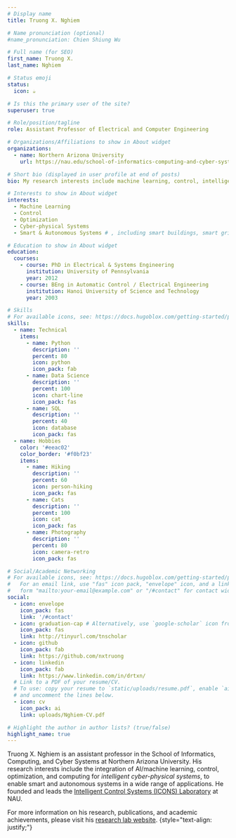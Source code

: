 ```yaml
---
# Display name
title: Truong X. Nghiem

# Name pronunciation (optional)
#name_pronunciation: Chien Shiung Wu

# Full name (for SEO)
first_name: Truong X.
last_name: Nghiem

# Status emoji
status:
  icon: ☕️

# Is this the primary user of the site?
superuser: true

# Role/position/tagline
role: Assistant Professor of Electrical and Computer Engineering

# Organizations/Affiliations to show in About widget
organizations:
  - name: Northern Arizona University
    url: https://nau.edu/school-of-informatics-computing-and-cyber-systems/

# Short bio (displayed in user profile at end of posts)
bio: My research interests include machine learning, control, intelligent cyber-physical systems, and smart and autonomous systems.

# Interests to show in About widget
interests:
  - Machine Learning
  - Control
  - Optimization
  - Cyber-physical Systems
  - Smart & Autonomous Systems # , including smart buildings, smart grids, robots

# Education to show in About widget
education:
  courses:
    - course: PhD in Electrical & Systems Engineering
      institution: University of Pennsylvania
      year: 2012
    - course: BEng in Automatic Control / Electrical Engineering
      institution: Hanoi University of Science and Technology
      year: 2003

# Skills
# For available icons, see: https://docs.hugoblox.com/getting-started/page-builder/#icons
skills:
  - name: Technical
    items:
      - name: Python
        description: ''
        percent: 80
        icon: python
        icon_pack: fab
      - name: Data Science
        description: ''
        percent: 100
        icon: chart-line
        icon_pack: fas
      - name: SQL
        description: ''
        percent: 40
        icon: database
        icon_pack: fas
  - name: Hobbies
    color: '#eeac02'
    color_border: '#f0bf23'
    items:
      - name: Hiking
        description: ''
        percent: 60
        icon: person-hiking
        icon_pack: fas
      - name: Cats
        description: ''
        percent: 100
        icon: cat
        icon_pack: fas
      - name: Photography
        description: ''
        percent: 80
        icon: camera-retro
        icon_pack: fas

# Social/Academic Networking
# For available icons, see: https://docs.hugoblox.com/getting-started/page-builder/#icons
#   For an email link, use "fas" icon pack, "envelope" icon, and a link in the
#   form "mailto:your-email@example.com" or "/#contact" for contact widget.
social:
  - icon: envelope
    icon_pack: fas
    link: '/#contact'
  - icon: graduation-cap # Alternatively, use `google-scholar` icon from `ai` icon pack
    icon_pack: fas
    link: http://tinyurl.com/tnscholar
  - icon: github
    icon_pack: fab
    link: https://github.com/nxtruong
  - icon: linkedin
    icon_pack: fab
    link: https://www.linkedin.com/in/drtxn/
  # Link to a PDF of your resume/CV.
  # To use: copy your resume to `static/uploads/resume.pdf`, enable `ai` icons in `params.yaml`,
  # and uncomment the lines below.
  - icon: cv
    icon_pack: ai
    link: uploads/Nghiem-CV.pdf

# Highlight the author in author lists? (true/false)
highlight_name: true
---
```


Truong X. Nghiem is an assistant professor in the School of Informatics, Computing, and Cyber Systems at Northern Arizona University.  His research interests include the integration of AI/machine learning, control, optimization, and computing for *intelligent cyber-physical systems*, to enable smart and autonomous systems in a wide range of applications.  He founded and leads the [Intelligent Control Systems (ICONS) Laboratory](https://nxtlab.org) at NAU.

For more information on his research, publications, and academic achievements, please visit his [research lab website](https://nxtlab.org).
{style="text-align: justify;"}

<!-- , which develops self-reconfiguring robots, systems of self-organizing robots, and mobile sensor networks. -->

